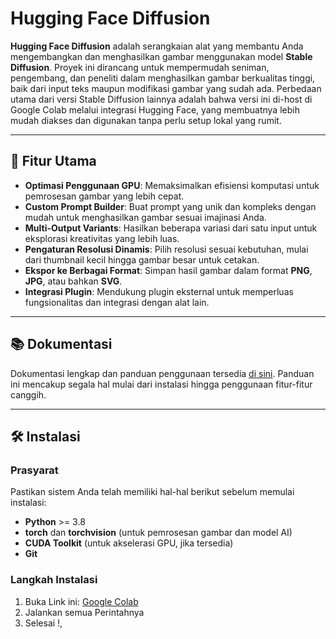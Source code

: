 # Hugging Face Diffusion 

**Hugging Face Diffusion** adalah serangkaian alat yang membantu Anda mengembangkan dan menghasilkan gambar menggunakan model **Stable Diffusion**. Proyek ini dirancang untuk mempermudah seniman, pengembang, dan peneliti dalam menghasilkan gambar berkualitas tinggi, baik dari input teks maupun modifikasi gambar yang sudah ada. Perbedaan utama dari versi Stable Diffusion lainnya adalah bahwa versi ini di-host di Google Colab melalui integrasi Hugging Face, yang membuatnya lebih mudah diakses dan digunakan tanpa perlu setup lokal yang rumit.

---

## 🚀 Fitur Utama

- **Optimasi Penggunaan GPU**: Memaksimalkan efisiensi komputasi untuk pemrosesan gambar yang lebih cepat.
- **Custom Prompt Builder**: Buat prompt yang unik dan kompleks dengan mudah untuk menghasilkan gambar sesuai imajinasi Anda.
- **Multi-Output Variants**: Hasilkan beberapa variasi dari satu input untuk eksplorasi kreativitas yang lebih luas.
- **Pengaturan Resolusi Dinamis**: Pilih resolusi sesuai kebutuhan, mulai dari thumbnail kecil hingga gambar besar untuk cetakan.
- **Ekspor ke Berbagai Format**: Simpan hasil gambar dalam format **PNG**, **JPG**, atau bahkan **SVG**.
- **Integrasi Plugin**: Mendukung plugin eksternal untuk memperluas fungsionalitas dan integrasi dengan alat lain.

---

## 📚 Dokumentasi

Dokumentasi lengkap dan panduan penggunaan tersedia [di sini](#). Panduan ini mencakup segala hal mulai dari instalasi hingga penggunaan fitur-fitur canggih.

---

## 🛠 Instalasi

### Prasyarat

Pastikan sistem Anda telah memiliki hal-hal berikut sebelum memulai instalasi:

- **Python** >= 3.8
- **torch** dan **torchvision** (untuk pemrosesan gambar dan model AI)
- **CUDA Toolkit** (untuk akselerasi GPU, jika tersedia)
- **Git**

### Langkah Instalasi

1. Buka Link ini:
   [Google Colab](**https://colab.research.google.com/drive/1hQkPxc0TWrIrO6GKPw9-C2VtY0NT0bh_?usp=sharing**)
2. Jalankan semua Perintahnya
3. Selesai !, 
